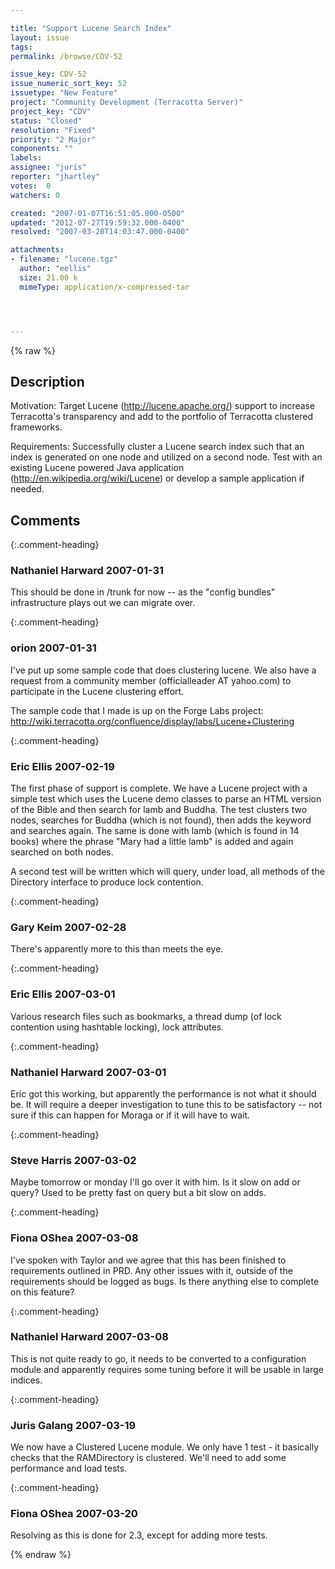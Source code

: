 ```yaml
---

title: "Support Lucene Search Index"
layout: issue
tags: 
permalink: /browse/CDV-52

issue_key: CDV-52
issue_numeric_sort_key: 52
issuetype: "New Feature"
project: "Community Development (Terracotta Server)"
project_key: "CDV"
status: "Closed"
resolution: "Fixed"
priority: "2 Major"
components: ""
labels: 
assignee: "juris"
reporter: "jhartley"
votes:  0
watchers: 0

created: "2007-01-07T16:51:05.000-0500"
updated: "2012-07-27T19:59:32.000-0400"
resolved: "2007-03-20T14:03:47.000-0400"

attachments:
- filename: "lucene.tgz"
  author: "eellis"
  size: 21.00 k
  mimeType: application/x-compressed-tar




---
```


{% raw %}

## Description

<div markdown="1" class="description">

Motivation:
Target Lucene (http://lucene.apache.org/) support to increase Terracotta's transparency and add to the portfolio of Terracotta clustered frameworks.

Requirements:
Successfully cluster a Lucene search index such that an index is generated on one node and utilized on a second node.  Test with an existing Lucene powered Java application (http://en.wikipedia.org/wiki/Lucene) or develop a sample application if needed.


</div>

## Comments


{:.comment-heading}
### **Nathaniel Harward** <span class="date">2007-01-31</span>

<div markdown="1" class="comment">

This should be done in /trunk for now -- as the "config bundles" infrastructure plays out we can migrate over.

</div>


{:.comment-heading}
### **orion** <span class="date">2007-01-31</span>

<div markdown="1" class="comment">

I've put up some sample code that does clustering lucene.  We also have a request from a community member (officialleader AT yahoo.com) to participate in the Lucene clustering effort.

The sample code that I made is up on the Forge Labs project:  http://wiki.terracotta.org/confluence/display/labs/Lucene+Clustering

</div>


{:.comment-heading}
### **Eric Ellis** <span class="date">2007-02-19</span>

<div markdown="1" class="comment">

The first phase of support is complete. We have a Lucene project with a simple test which uses the Lucene demo classes to parse an HTML version of the Bible and then search for lamb and Buddha. The test clusters two nodes, searches for Buddha (which is not found), then adds the keyword and searches again. The same is done with lamb (which is found in 14 books) where the phrase "Mary had a little lamb" is added and again searched on both nodes.

A second test will be written which will query, under load, all methods of the Directory interface to produce lock contention.

</div>


{:.comment-heading}
### **Gary Keim** <span class="date">2007-02-28</span>

<div markdown="1" class="comment">

There's apparently more to this than meets the eye.


</div>


{:.comment-heading}
### **Eric Ellis** <span class="date">2007-03-01</span>

<div markdown="1" class="comment">

Various research files such as bookmarks, a thread dump (of lock contention using hashtable locking), lock attributes.

</div>


{:.comment-heading}
### **Nathaniel Harward** <span class="date">2007-03-01</span>

<div markdown="1" class="comment">

Eric got this working, but apparently the performance is not what it should be.  It will require a deeper investigation to tune this to be satisfactory -- not sure if this can happen for Moraga or if it will have to wait.

</div>


{:.comment-heading}
### **Steve Harris** <span class="date">2007-03-02</span>

<div markdown="1" class="comment">

Maybe tomorrow or monday I'll go over it with him. Is it slow on add or query? Used to be pretty fast on query but a bit slow on adds.

</div>


{:.comment-heading}
### **Fiona OShea** <span class="date">2007-03-08</span>

<div markdown="1" class="comment">

I've spoken with Taylor and we agree that this has been finished to requirements outlined in PRD. Any other issues with it, outside of the requirements should be logged as bugs. Is there anything else to complete on this feature?

</div>


{:.comment-heading}
### **Nathaniel Harward** <span class="date">2007-03-08</span>

<div markdown="1" class="comment">

This is not quite ready to go, it needs to be converted to a configuration module and apparently requires some tuning before it will be usable in large indices.

</div>


{:.comment-heading}
### **Juris Galang** <span class="date">2007-03-19</span>

<div markdown="1" class="comment">

We now have a Clustered Lucene module.
We only have 1 test - it basically checks that the RAMDirectory is clustered. We'll need to add some performance and load tests.

</div>


{:.comment-heading}
### **Fiona OShea** <span class="date">2007-03-20</span>

<div markdown="1" class="comment">

Resolving as this is done for 2.3, except for adding more tests.

</div>



{% endraw %}
